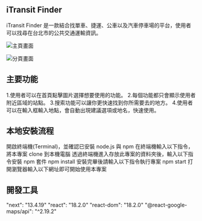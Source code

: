 ## iTransit Finder

iTransit Finder 是一款結合找單車、捷運、公車以及汽車停車場的平台，使用者可以找尋在台北市的公共交通運輸資訊。

![主頁畫面](https://i.imgur.com/nRmv1yP.png)

![分頁畫面](https://i.imgur.com/n5AxfFY.png)
## 主要功能

1.使用者可以在首頁點擊圖片選擇想要使用的功能。
2.每個功能都只會顯示使用者附近區域的站點。
3.搜索功能可以讓你更快速找到你所需要去的地方。
4.使用者可以在輸入框輸入地點，會自動出現建議選項或地名，快速使用。

## 本地安裝流程
開啟終端機(Terminal)，並確認已安裝 node.js 與 npm
在終端機輸入以下指令，將本專案 clone 到本機電腦
透過終端機進入存放此專案的資料夾後，輸入以下指令安裝 npm 套件
npm install
安裝完畢後請輸入以下指令執行專案
npm start
打開瀏覽器輸入以下網址即可開始使用本專案

## 開發工具
"next": "13.4.19"
"react": "18.2.0"
"react-dom": "18.2.0"
"@react-google-maps/api": "^2.19.2"

